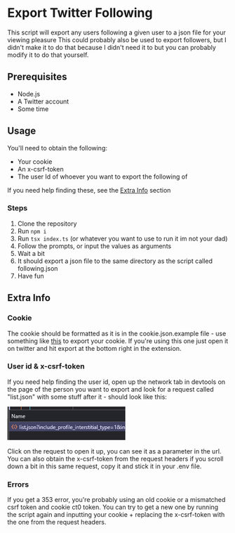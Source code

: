 # Export Twitter Following

This script will export any users following a given user to a json file for your viewing pleasure
This could probably also be used to export followers, but I didn't make it to do that because I didn't need it to but you can probably modify it to do that yourself.

## Prerequisites

- Node.js
- A Twitter account
- Some time

## Usage

You'll need to obtain the following:
- Your cookie
- An x-csrf-token
- The user Id of whoever you want to export the following of

If you need help finding these, see the [Extra Info](#extra-info) section

### Steps
1. Clone the repository
2. Run `npm i`
3. Run `tsx index.ts` (or whatever you want to use to run it im not your dad)
4. Follow the prompts, or input the values as arguments 
5. Wait a bit
6. It should export a json file to the same directory as the script called following.json
7. Have fun

## Extra Info

### Cookie 
The cookie should be formatted as it is in the cookie.json.example file - use something like [this](https://chromewebstore.google.com/detail/cookie-editor/hlkenndednhfkekhgcdicdfddnkalmdm) to export your cookie. If you're using this one just open it on twitter and hit export at the bottom right in the extension.

### User id & x-csrf-token
If you need help finding the user id, open up the network tab in devtools on the page of the person you want to export and look for a request called "list.json" with some stuff after it - should look like this: 

![list.json?include_profile_intersititial_type=1](example.png)

Click on the request to open it up, you can see it as a parameter in the url. You can also obtain the x-csrf-token from the request headers if you scroll down a bit in this same request, copy it and stick it in your .env file.

### Errors

If you get a 353 error, you're probably using an old cookie or a mismatched csrf token and cookie ct0 token. You can try to get a new one by running the script again and inputting your cookie + replacing the x-csrf-token with the one from the request headers.